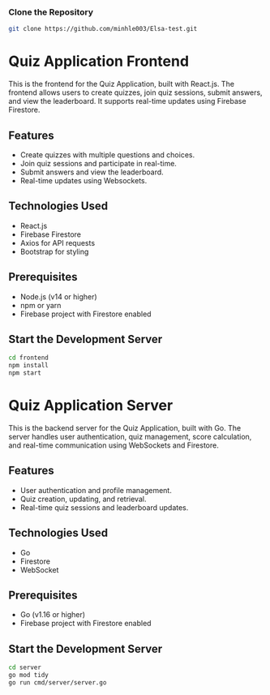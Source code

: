 ### Clone the Repository

```bash
git clone https://github.com/minhle003/Elsa-test.git
```

# Quiz Application Frontend

This is the frontend for the Quiz Application, built with React.js. The frontend allows users to create quizzes, join quiz sessions, submit answers, and view the leaderboard. It supports real-time updates using Firebase Firestore.

## Features

- Create quizzes with multiple questions and choices.
- Join quiz sessions and participate in real-time.
- Submit answers and view the leaderboard.
- Real-time updates using Websockets.

## Technologies Used

- React.js
- Firebase Firestore
- Axios for API requests
- Bootstrap for styling

## Prerequisites

- Node.js (v14 or higher)
- npm or yarn
- Firebase project with Firestore enabled

## Start the Development Server 

```bash
cd frontend
npm install
npm start
```

# Quiz Application Server

This is the backend server for the Quiz Application, built with Go. The server handles user authentication, quiz management, score calculation, and real-time communication using WebSockets and Firestore.

## Features

- User authentication and profile management.
- Quiz creation, updating, and retrieval.
- Real-time quiz sessions and leaderboard updates.

## Technologies Used

- Go
- Firestore
- WebSocket


## Prerequisites

- Go (v1.16 or higher)
- Firebase project with Firestore enabled

## Start the Development Server 

```bash
cd server
go mod tidy
go run cmd/server/server.go
```


